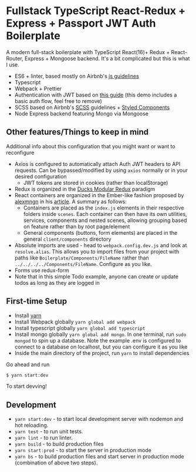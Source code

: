 # Fullstack TypeScript React-Redux + Express + Passport JWT Auth Boilerplate

A modern full-stack boilerplate with TypeScript React(16)+ Redux + React-Router, Express + Mongoose backend. It's a bit complicated but this is what I use.

* ES6 + linter, based mostly on Airbnb's [js guidelines](https://github.com/airbnb/javascript)
* Typescript
* Webpack + Prettier
* Authentication with JWT based on [this guide](https://medium.com/@rajaraodv/securing-react-redux-apps-with-jwt-tokens-fcfe81356ea0) (this demo includes a basic auth flow, feel free to remove)
* SCSS based on Airbnb's [SCSS](https://github.com/airbnb/css) guidelines + [Styled Components](https://www.styled-components.com/)
* Node Express backend featuring Mongo via Mongoose

## Other features/Things to keep in mind

Additional info about this configuration that you might want or want to reconfigure

* Axios is configured to automatically attach Auth JWT headers to API requests. Can be bypassed/modified by using `axios` normally or in your desired configuration
  * JWT tokens are stored in cookies (rather than localStorage)
* Redux is organized in the [Ducks Modular Redux](https://github.com/erikras/ducks-modular-redux) paradigm
* React containers are organized in the Ember-like fashion proposed by [alexmngn](https://medium.com/@alexmngn) in his [article](https://medium.com/@alexmngn/how-to-better-organize-your-react-applications-2fd3ea1920f1). A summary as follows:
  * Containers are placed as the `index.js` elements in their respective folders inside `scenes`. Each container can then have its own utilities, services, components and nested scenes, allowing grouping based on feature rather than by root page/element
  * General components (buttons, form elements) are placed in the general `client/components` directory
* Absolute imports are used - head to `webpack.config.dev.js` and look at `resolve.alias`. This allows you to import files from your project with paths like `Boilerplate/Components/FileName` rather than `../../../../Components/FileName`. Configure as you like.
* Forms use redux-form
* Note that in this simple Todo example, anyone can create or update todos as long as they are logged in

## First-time Setup

* Install [yarn](https://yarnpkg.com/en/docs/install)
* Install Webpack globally `yarn global add webpack`
* Install typescript globally `yarn global add typescript`
* Install mongo globally `yarn global add mongo`. In one terminal, run `sudo mongod` to spin up a database. Note the example .env is configured to connect to a database on localhost, but you can configure it as you like
* Inside the main directory of the project, run `yarn` to install dependencies

Go ahead and run
```bash
$ yarn start:dev
```

To start devving!

## Development

* `yarn start:dev` - to start local development server with nodemon and hot reloading.
* `yarn test` - to run unit tests.
* `yarn lint` - to run linter.
* `yarn build` - to build production files
* `yarn start:prod` - to start the server in production mode
* `yarn bs` - to build production files and start server in production mode (combination of above two steps).
